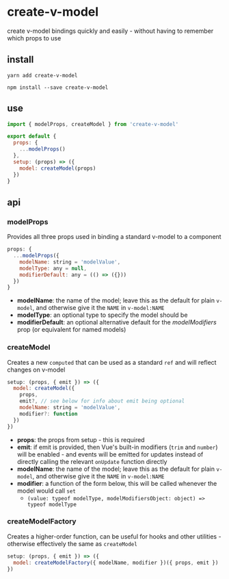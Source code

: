 # create-v-model

create v-model bindings quickly and easily - without having to remember which props to use

## install

```console
yarn add create-v-model
```

```console
npm install --save create-v-model
```

## use

```js
import { modelProps, createModel } from 'create-v-model'

export default {
  props: {
    ...modelProps()
  },
  setup: (props) => ({
    model: createModel(props)
  })
}
```

## api

### modelProps

Provides all three props used in binding a standard v-model to a component

```js
props: {
  ...modelProps({
    modelName: string = 'modelValue',
    modelType: any = null,
    modifierDefault: any = (() => ({}))
  })
}
```

- **modelName**: the name of the model; leave this as the default for plain `v-model`, and otherwise give it the `NAME` in `v-model:NAME`
- **modelType**: an optional type to specify the model should be
- **modifierDefault**: an optional alternative default for the _modelModifiers_ prop (or equivalent for named models)

### createModel

Creates a new `computed` that can be used as a standard `ref` and will reflect changes on v-model

```js
setup: (props, { emit }) => ({
  model: createModel({
    props,
    emit?, // see below for info about emit being optional
    modelName: string = 'modelValue',
    modifier?: function
  })
})
```

- **props**: the props from setup - this is required
- **emit**: if emit is provided, then Vue's built-in modifiers (`trim` and `number`) will be enabled - and events will be emitted for updates instead of directly calling the relevant `onUpdate` function directly
- **modelName**: the name of the model; leave this as the default for plain `v-model`, and otherwise give it the `NAME` in `v-model:NAME`
- **modifier**: a function of the form below, this will be called whenever the model would call `set`
  - `(value: typeof modelType, modelModifiersObject: object) => typeof modelType`


### createModelFactory

Creates a higher-order function, can be useful for hooks and other utilities - otherwise effectively the same as `createModel`

```js
setup: (props, { emit }) => ({
  model: createModelFactory({ modelName, modifier })({ props, emit })
})
```
